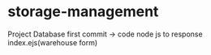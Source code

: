 # storage-management

Project Database
first commit -> code node js to response index.ejs(warehouse form)
